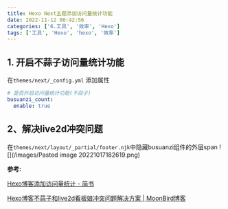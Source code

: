 ```yaml
---
title: Hexo Next主题添加访问量统计功能
date: 2022-11-12 00:42:56
categories: ['6.工具', '效率', 'Hexo']
tags: ['工具', 'Hexo', 'hexo', '效率']
---
```

  
  
## 1. 开启不蒜子访问量统计功能

在`themes/next/_config.yml` 添加属性

```yml
# 是否开启访问量统计功能(不蒜子)
busuanzi_count:
  enable: true
```
  
  
## 2、解决live2d冲突问题

在`themes/next/layout/_partial/footer.njk`中隐藏busuanzi组件的外层span
![](/images/Pasted image 20221017182619.png)

**参考:**

[Hexo博客添加访问量统计 - 简书](https://www.jianshu.com/p/c9f83d5b893a)

[Hexo博客不蒜子和live2d看板娘冲突问题解决方案 | MoonBird博客](https://moguangpeng998.github.io/2020/06/13/Hexo%E5%8D%9A%E5%AE%A2%E4%B8%8D%E8%92%9C%E5%AD%90%E5%92%8Clive2d%E7%9C%8B%E6%9D%BF%E5%A8%98%E5%86%B2%E7%AA%81%E9%97%AE%E9%A2%98%E8%A7%A3%E5%86%B3%E6%96%B9%E6%A1%88/)
